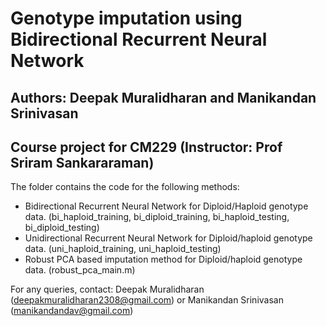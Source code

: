 Genotype imputation using Bidirectional Recurrent Neural Network
===================================================================
Authors: Deepak Muralidharan and Manikandan Srinivasan
--------
Course project for CM229 (Instructor: Prof Sriram Sankararaman)
--------
The folder contains the code for the following methods:
  - Bidirectional Recurrent Neural Network for Diploid/Haploid genotype data. (bi_haploid_training, bi_diploid_training, bi_haploid_testing, bi_diploid_testing)
  - Unidirectional Recurrent Neural Network for Diploid/haploid genotype data. (uni_haploid_training, uni_haploid_testing)
  - Robust PCA based imputation method for Diploid/haploid genotype data. (robust_pca_main.m)

For any queries, contact: Deepak Muralidharan (deepakmuralidharan2308@gmail.com) or Manikandan Srinivasan (manikandandav@gmail.com)



